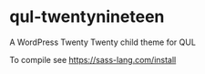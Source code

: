# qul-twentynineteen

A WordPress Twenty Twenty child theme for QUL

To compile see https://sass-lang.com/install
